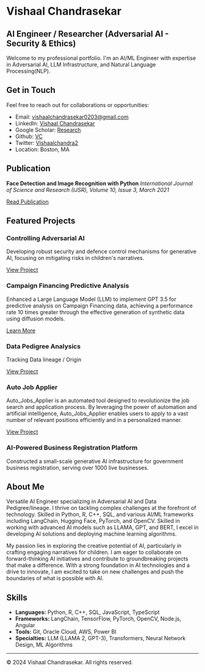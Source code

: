 # Vishaal Chandrasekar

## AI Engineer / Researcher (Adversarial AI - Security & Ethics)

Welcome to my professional portfolio. I'm an AI/ML Engineer with expertise in Adversarial AI, LLM Infrastructure, and Natural Language Processing(NLP).

## Get in Touch

Feel free to reach out for collaborations or opportunities:

- Email: [vishaalchandrasekar0203@gmail.com](mailto:vishaalchandrasekar0203@gmail.com)
- LinkedIn: [Vishaal Chandrasekar](https://www.linkedin.com/in/vishaalchandrasekar/)
- Google Scholar: [Research](https://scholar.google.com/citations?hl=en&user=hdzjmNEAAAAJ)
- Github: [VC](https://github.com/VishaalChandrasekar0203)
- Twitter: [Vishaalchandra2](https://x.com/vishaalchandra2)
- Location: Boston, MA

## Publication

**Face Detection and Image Recognition with Python**
*International Journal of Science and Research (IJSR), Volume 10, Issue 3, March 2021*

[Read Publication](https://www.ijsr.net/archive/v10i3/SR21128195050.pdf)

## Featured Projects

### Controlling Adversarial AI 
Developing robust security and defence control mechanisms for generative AI, focusing on mitigating risks in children's narratives.

[View Project](https://github.com/VishaalChandrasekar0203/Controlling-Adversary-AI)

### Campaign Financing Predictive Analysis
Enhanced a Large Language Model (LLM) to implement GPT 3.5 for predictive analysis on Campaign Financing data, achieving a performance rate 10 times greater through the effective generation of synthetic data using diffusion models.

[Learn More](https://github.com/VishaalChandrasekar0203/ChampainFinance_Insights_LLMs)

### Data Pedigree Analysics 
Tracking Data lineage / Origin

[View Project](https://github.com/VishaalChandrasekar0203/Data_Pedigree_Analysis)

### Auto Job Applier 
Auto_Jobs_Applier is an automated tool designed to revolutionize the job search and application process. By leveraging the power of automation and artificial intelligence, Auto_Jobs_Applier enables users to apply to a vast number of relevant positions efficiently and in a personalized manner.

[View Project](https://github.com/VishaalChandrasekar0203/Auto-Job-Applier)

### AI-Powered Business Registration Platform
Constructed a small-scale generative AI infrastructure for government business registration, serving over 1000 live businesses.

## About Me

Versatile AI Engineer specializing in Adversarial AI and Data Pedigree/lineage. I thrive on tackling complex challenges at the forefront of technology. Skilled in Python, R, C++, SQL, and various AI/ML frameworks including LangChain, Hugging Face, PyTorch, and OpenCV. Skilled in working with advanced AI models such as LLAMA, GPT, and BERT, I excel in developing AI solutions and deploying machine learning algorithms.

My passion lies in exploring the creative potential of AI, particularly in crafting engaging narratives for children. I am eager to collaborate on forward-thinking AI initiatives and contribute to groundbreaking projects that make a difference. With a strong foundation in AI technologies and a drive to innovate, I am excited to take on new challenges and push the boundaries of what is possible with AI.

## Skills

- **Languages:** Python, R, C++, SQL, JavaScript, TypeScript
- **Frameworks:** LangChain, TensorFlow, PyTorch, OpenCV, Node.js, Angular
- **Tools:** Git, Oracle Cloud, AWS, Power BI
- **Specialties:** LLM (LLAMA 2, GPT-3), Transformers, Neural Network Design, ML Algorithms

---

© 2024 Vishaal Chandrasekar. All rights reserved.
